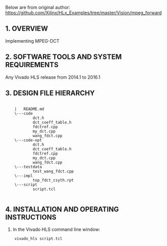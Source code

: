 Below are from original author: https://github.com/Xilinx/HLx_Examples/tree/master/Vision/mpeg_forward



## 1. OVERVIEW

Implementing MPEG-DCT 

## 2. SOFTWARE TOOLS AND SYSTEM REQUIREMENTS

Any Vivado HLS release from 2014.1 to 2016.1

## 3. DESIGN FILE HIERARCHY
```
	
	|   README.md
	\---code
			dct.h
			dct_coeff_table.h
			fdctref.cpp
			my_dct.cpp
			wang_fdct.cpp
	\---code-opt
			dct.h
			dct_coeff_table.h
			fdctref.cpp
			my_dct.cpp
			wang_fdct.cpp
	\---testdata
			test_wang_fdct.cpp
	\---impl
			top_fdct_csyth.rpt
	\---script
			script.tcl
			
```

## 4. INSTALLATION AND OPERATING INSTRUCTIONS

1. In the Vivado HLS command line window:

```
	vivado_hls script.tcl
```

